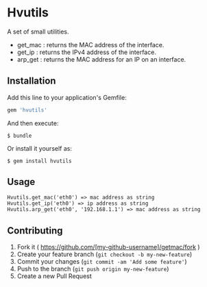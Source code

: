 # Hvutils

A set of small utilities.

* get_mac : returns the MAC address of the interface.
* get_ip  : returns the IPv4 address of the interface.
* arp_get : returns the MAC address for an IP on an interface.

## Installation

Add this line to your application's Gemfile:

```ruby
gem 'hvutils'
```

And then execute:

    $ bundle

Or install it yourself as:

    $ gem install hvutils

## Usage

    Hvutils.get_mac('eth0') => mac address as string
    Hvutils.get_ip('eth0') => ip address as string
    Hvutils.arp_get('eth0', '192.168.1.1') => mac address as string

## Contributing

1. Fork it ( https://github.com/[my-github-username]/getmac/fork )
2. Create your feature branch (`git checkout -b my-new-feature`)
3. Commit your changes (`git commit -am 'Add some feature'`)
4. Push to the branch (`git push origin my-new-feature`)
5. Create a new Pull Request
